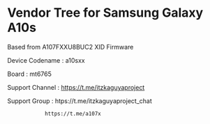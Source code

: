 # Vendor Tree for Samsung Galaxy A10s
Based from A107FXXU8BUC2 XID Firmware

Device Codename : a10sxx

Board : mt6765

Support Channel : https://t.me/itzkaguyaproject

Support Group : htps://t.me/itzkaguyaproject_chat

                https://t.me/a107x
